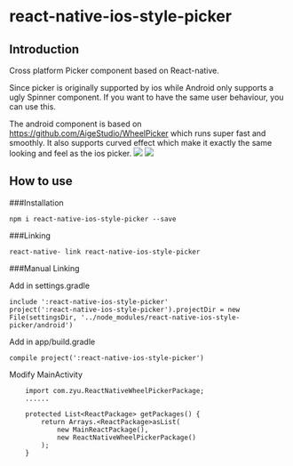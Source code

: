 # react-native-ios-style-picker

## Introduction
Cross platform Picker component based on React-native.

Since picker is originally supported by ios while Android only supports a ugly Spinner component. If you want to have the same user behaviour, you can use this.

The android component is based on https://github.com/AigeStudio/WheelPicker which runs super fast and smoothly. It also supports curved effect which make it exactly the same looking and feel as the ios picker.
![](https://raw.githubusercontent.com/lesliesam/react-native-ios-style-picker/master/demo.gif)
![](https://raw.githubusercontent.com/lesliesam/react-native-ios-style-picker/master/demo_android.gif)

## How to use

###Installation
```
npm i react-native-ios-style-picker --save
```
###Linking
```
react-native- link react-native-ios-style-picker
```

###Manual Linking

Add in settings.gradle
```
include ':react-native-ios-style-picker'
project(':react-native-ios-style-picker').projectDir = new File(settingsDir, '../node_modules/react-native-ios-style-picker/android')
```
Add in app/build.gradle
```
compile project(':react-native-ios-style-picker')
```
Modify MainActivity
```
    import com.zyu.ReactNativeWheelPickerPackage;
    ......

    protected List<ReactPackage> getPackages() {
        return Arrays.<ReactPackage>asList(
            new MainReactPackage(),
            new ReactNativeWheelPickerPackage()
        );
    }
```
